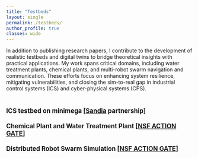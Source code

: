 ```yaml
---
title: "Testbeds"
layout: single
permalink: /testbeds/
author_profile: true
classes: wide
---
```


<style>
.page__content {
    font-size: 1em;
}

.testbed-intro {
    font-size: 1em;
    margin-bottom: 3em;
}

.testbed-item {
    font-size: 1em;
    margin-bottom: 1.5em;
}

.testbed-title {
    font-size: 1.2em;
    font-weight: bold;
    margin-bottom: 1em;
}
</style>

<div class="testbed-intro">
In addition to publishing research papers, I contribute to the development of realistic testbeds and digital twins to bridge theoretical insights with practical applications. My work spans critical domains, including water treatment plants, chemical plants, and multi-robot swarm navigation and communication. These efforts focus on enhancing system resilience, mitigating vulnerabilities, and closing the sim-to-real gap in industrial control systems (ICS) and cyber-physical systems (CPS).
</div>

<div class="testbed-item">
<div class="testbed-title">
ICS testbed on minimega [<a href="https://www.sandia.gov/">Sandia</a> partnership]
</div>
</div>

<div class="testbed-item">
<div class="testbed-title">
Chemical Plant and Water Treatment Plant [<a href="https://action.ucsb.edu/">NSF ACTION GATE</a>]
</div>
</div>

<div class="testbed-item">
<div class="testbed-title">
Distributed Robot Swarm Simulation [<a href="https://action.ucsb.edu/">NSF ACTION GATE</a>]
</div>
</div>
